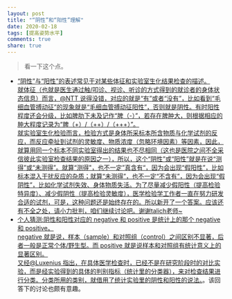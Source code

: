 ```yaml
---
layout: post
title: "“阴性”和“阳性”理解"
date: 2020-02-18
tags: [提高姿势水平]
comments: true
share: true
---
```


> 看一下这个点。

* [“阴性”与“阳性”的表述常见于对某些体征和实验室生化结果检查的描述。<br/>就体征（也就是医生通过触/叩诊、视诊、听诊的方式得到的就诊者的身体状态信息）而言，@NTT 说得没错，对应的就是“有”或者“没有”，比如看到“毛细血管搏动征”的现象就是“毛细血管搏动征阳性”，否则就是阴性。有时阳性程度还会分级，比如脾肋下未及记作“脾（-）”，若存在脾肿大，则根据相应的肿大程度记录为“脾（+）/（++）/（+++）”。<br/>就实验室生化检验而言，检验方式是身体所采标本所含物质与化学试剂的反应，而反应牵扯到试剂的灵敏度、物质浓度（忽略环境因素）等因素，因此，就算用同一个标本不同实验室得出的结果也不尽相同（这也是医院之间不全采信彼此实验室检查结果的原因之一），所以，这个“阴性”或“阳性”就是在说“测得”或“未测得”。就算“测得"，也不一定”真含有“，因为会出现“假阳性”，比如标本混入干扰反应的杂质；就算“未测得”，也不一定“不含有”，因为会出现“假阴性”，比如化学试剂失效、身体物质失活。为了尽量减少假阳性（提高检验特异度）、减少假阴性（提高检验灵敏度），医学检验学工作者一直在努力研发合适的试剂，可是，这种问题还是始终存在的。所以新开了一个答案。应该还有不全之处，请小力批判，咱们继续讨论吧。谢谢talich老师~](https://www.zhihu.com/question/20386592/answer/14979223)
* [个人猜测:阴性和阳性对应的 negative 和 positive 是统计上的那个 negative 和 positive。<br/>negative 就是说，样本（sample）和对照组（control）之间区别不显著，后者一般是正常个体/野生型。而 positive 就是说样本和对照组有统计意义上的显著区别。<br/>又经@Luxenius 指出，在具体医学检查时，已经不是在研究阶段时的对比实验，而是经实验得到的具体的判别指标（统计里的分类器），来对检查结果进行分类。分类所用的类别，就借用了统计实验里的阴性和阳性的说法。](https://www.zhihu.com/question/20386592/answer/14979972)。该回答下的讨论也颇有意趣。